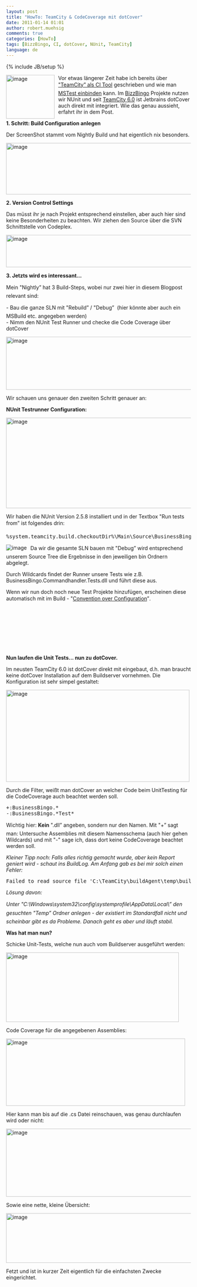 ```yaml
---
layout: post
title: "HowTo: TeamCity & CodeCoverage mit dotCover"
date: 2011-01-14 01:01
author: robert.muehsig
comments: true
categories: [HowTo]
tags: [BizzBingo, CI, dotCover, NUnit, TeamCity]
language: de
---
```

{% include JB/setup %}
<p><a href="{{BASE_PATH}}/assets/wp-images/image1156.png"><img style="border-bottom: 0px; border-left: 0px; margin: 0px 10px 0px 0px; display: inline; border-top: 0px; border-right: 0px" title="image" border="0" alt="image" align="left" src="{{BASE_PATH}}/assets/wp-images/image_thumb338.png" width="132" height="119" /></a> </p>  <p>Vor etwas längerer Zeit habe ich bereits über <a href="{{BASE_PATH}}/2009/07/14/howto-continuous-integration-mit-teamcity/">"TeamCity” als CI Tool</a> geschrieben und wie man <a href="{{BASE_PATH}}/2009/07/14/howto-teamcity-mstests/">MSTest einbinden</a> kann. Im <a href="{{BASE_PATH}}/2011/01/06/bullshit-bingo-online-mit-bizzbingo-rtw/">BizzBingo</a> Projekte nutzen wir NUnit und seit <a href="http://www.jetbrains.com/teamcity/">TeamCity 6.0</a> ist Jetbrains dotCover auch direkt mit integriert. Wie das genau aussieht, erfahrt ihr in dem Post.</p>  <p><strong>1. Schritt: Build Configuration anlegen</strong></p>  <p>Der ScreenShot stammt vom Nightly Build und hat eigentlich nix besonders.</p>  <p><a href="{{BASE_PATH}}/assets/wp-images/image1157.png"><img style="border-bottom: 0px; border-left: 0px; display: inline; border-top: 0px; border-right: 0px" title="image" border="0" alt="image" src="{{BASE_PATH}}/assets/wp-images/image_thumb339.png" width="508" height="140" /></a> </p>  <p><strong>2. Version Control Settings</strong></p>  <p>Das müsst ihr je nach Projekt entsprechend einstellen, aber auch hier sind keine Besonderheiten zu beachten. Wir ziehen den Source über die SVN Schnittstelle von Codeplex.</p>  <p><a href="{{BASE_PATH}}/assets/wp-images/image1158.png"><img style="border-bottom: 0px; border-left: 0px; display: inline; border-top: 0px; border-right: 0px" title="image" border="0" alt="image" src="{{BASE_PATH}}/assets/wp-images/image_thumb340.png" width="509" height="88" /></a> </p>  <p><strong>3. Jetzts wird es interessant...</strong></p>  <p>Mein "Nightly” hat 3 Build-Steps, wobei nur zwei hier in diesem Blogpost relevant sind:</p>  <p>- Bau die ganze SLN mit "Rebuild” / "Debug”&#160; (hier könnte aber auch ein MSBuild etc. angegeben werden)   <br />- Nimm den NUnit Test Runner und checke die Code Coverage über dotCover</p>  <p><a href="{{BASE_PATH}}/assets/wp-images/image1159.png"><img style="border-bottom: 0px; border-left: 0px; display: inline; border-top: 0px; border-right: 0px" title="image" border="0" alt="image" src="{{BASE_PATH}}/assets/wp-images/image_thumb341.png" width="536" height="144" /></a> </p>  <p></p>  <p>Wir schauen uns genauer den zweiten Schritt genauer an:</p>  <p><strong>NUnit Testrunner Configuration:</strong></p>  <p><a href="{{BASE_PATH}}/assets/wp-images/image1160.png"><img style="border-bottom: 0px; border-left: 0px; display: inline; border-top: 0px; border-right: 0px" title="image" border="0" alt="image" src="{{BASE_PATH}}/assets/wp-images/image_thumb342.png" width="533" height="246" /></a> </p>  <p>Wir haben die NUnit Version 2.5.8 installiert und in der Textbox "Run tests from” ist folgendes drin:</p>  <div style="padding-bottom: 0px; margin: 0px; padding-left: 0px; padding-right: 0px; display: inline; float: none; padding-top: 0px" id="scid:812469c5-0cb0-4c63-8c15-c81123a09de7:bad824ab-c25c-457c-b3c0-ff0a099b70ec" class="wlWriterEditableSmartContent"><pre name="code" class="c#">%system.teamcity.build.checkoutDir%\Main\Source\BusinessBingo\Tests\*\bin\Debug\*Tests.dll</pre></div>

<p><img style="border-bottom: 0px; border-left: 0px; margin: 0px 10px 0px 0px; display: inline; border-top: 0px; border-right: 0px" border="0" alt="image" align="left" src="{{BASE_PATH}}/assets/wp-images/image_thumb333.png" />Da wir die gesamte SLN bauen mit "Debug” wird entsprechend unserem Source Tree die Ergebnisse in den jeweiligen bin Ordnern abgelegt.</p>

<p>Durch Wildcards findet der Runner unsere Tests wie z.B. BusinessBingo.Commandhandler.Tests.dll und führt diese aus.</p>

<p>Wenn wir nun doch noch neue Test Projekte hinzufügen, erscheinen diese automatisch mit im Build - "<a href="http://en.wikipedia.org/wiki/Convention_over_configuration">Convention over Configuration</a>”.</p>

<p>&#160;</p>

<p>&#160;</p>

<p>&#160;</p>

<p>&#160;</p>

<p><strong>Nun laufen die Unit Tests... nun zu dotCover.</strong></p>

<p>Im neusten TeamCity 6.0 ist dotCover direkt mit eingebaut, d.h. man braucht keine dotCover Installation auf dem Buildserver vornehmen. Die Konfiguration ist sehr simpel gestaltet:</p>

<p><a href="{{BASE_PATH}}/assets/wp-images/image1161.png"><img style="border-bottom: 0px; border-left: 0px; display: inline; border-top: 0px; border-right: 0px" title="image" border="0" alt="image" src="{{BASE_PATH}}/assets/wp-images/image_thumb343.png" width="500" height="250" /></a> </p>

<p>Durch die Filter, weißt man dotCover an welcher Code beim UnitTesting für die CodeCoverage auch beachtet werden soll.</p>

<div style="padding-bottom: 0px; margin: 0px; padding-left: 0px; padding-right: 0px; display: inline; float: none; padding-top: 0px" id="scid:812469c5-0cb0-4c63-8c15-c81123a09de7:d3a8385b-92a0-4e72-98a7-2e8590a29575" class="wlWriterEditableSmartContent"><pre name="code" class="c#">+:BusinessBingo.*
-:BusinessBingo.*Test*</pre></div>

<p>Wichtig hier: <strong>Kein</strong> ".dll” angeben, sondern nur den Namen. Mit "+” sagt man: Untersuche Assemblies mit diesem Namensschema (auch hier gehen Wildcards) und mit "-" sage ich, dass dort keine CodeCoverage beachtet werden soll. </p>

<p><em>Kleiner Tipp noch: Falls alles richtig gemacht wurde, aber kein Report geniert wird - schaut ins BuildLog. Am Anfang gab es bei mir solch einen Fehler:</em></p>

<div style="padding-bottom: 0px; margin: 0px; padding-left: 0px; padding-right: 0px; display: inline; float: none; padding-top: 0px" id="scid:812469c5-0cb0-4c63-8c15-c81123a09de7:18edcb04-4513-4d79-80e9-8411f18c91d7" class="wlWriterEditableSmartContent"><pre name="code" class="c#">Failed to read source file 'C:\TeamCity\buildAgent\temp\buildTmp\dotcover8583844779204955574.xml'. Could not find a part of the path 'C:\Windows\system32\config\systemprofile\AppData\Local\Temp\4q-kqg6z.tmp'.</pre></div>

<p><em>Lösung davon: </em></p>

<p><em>Unter "C:\Windows\system32\config\systemprofile\AppData\Local\” den gesuchten "Temp” Ordner anlegen - der existiert im Standardfall nicht und scheinbar gibt es da Probleme. Danach geht es aber und läuft stabil.</em></p>

<p><strong>Was hat man nun?</strong></p>

<p>Schicke Unit-Tests, welche nun auch vom Buildserver ausgeführt werden:</p>

<p><a href="{{BASE_PATH}}/assets/wp-images/image1162.png"><img style="border-bottom: 0px; border-left: 0px; display: inline; border-top: 0px; border-right: 0px" title="image" border="0" alt="image" src="{{BASE_PATH}}/assets/wp-images/image_thumb344.png" width="471" height="189" /></a> </p>

<p>Code Coverage für die angegebenen Assemblies:</p>

<p><a href="{{BASE_PATH}}/assets/wp-images/image1163.png"><img style="border-bottom: 0px; border-left: 0px; display: inline; border-top: 0px; border-right: 0px" title="image" border="0" alt="image" src="{{BASE_PATH}}/assets/wp-images/image_thumb345.png" width="488" height="183" /></a> </p>

<p></p>

<p></p>

<p></p>

<p></p>

<p></p>

<p></p>

<p></p>

<p></p>

<p></p>

<p>Hier kann man bis auf die .cs Datei reinschauen, was genau durchlaufen wird oder nicht:</p>

<p><a href="{{BASE_PATH}}/assets/wp-images/image1164.png"><img style="border-bottom: 0px; border-left: 0px; display: inline; border-top: 0px; border-right: 0px" title="image" border="0" alt="image" src="{{BASE_PATH}}/assets/wp-images/image_thumb346.png" width="510" height="185" /></a> </p>

<p>Sowie eine nette, kleine Übersicht:</p>

<p><a href="{{BASE_PATH}}/assets/wp-images/image1165.png"><img style="border-bottom: 0px; border-left: 0px; display: inline; border-top: 0px; border-right: 0px" title="image" border="0" alt="image" src="{{BASE_PATH}}/assets/wp-images/image_thumb347.png" width="510" height="135" /></a> </p>

<p>Fetzt und ist in kurzer Zeit eigentlich für die einfachsten Zwecke eingerichtet.</p>
